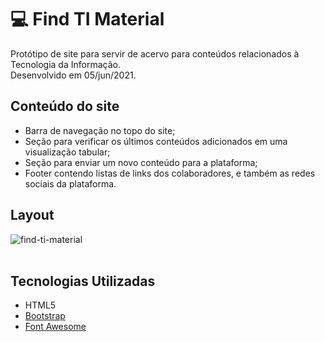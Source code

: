# :computer: Find TI Material
Protótipo de site para servir de acervo para conteúdos relacionados à Tecnologia da Informação. <br/>
Desenvolvido em 05/jun/2021.

## Conteúdo do site
- Barra de navegação no topo do site;
- Seção para verificar os últimos conteúdos adicionados em uma visualização tabular;
- Seção para enviar um novo conteúdo para a plataforma;
- Footer contendo listas de links dos colaboradores, e também as redes sociais da plataforma.

## Layout
![find-ti-material](https://user-images.githubusercontent.com/50798315/122660287-c2c4c480-d156-11eb-832c-60cd93c4fb75.png) <br/><br/>

## Tecnologias Utilizadas
- HTML5
- [Bootstrap](https://getbootstrap.com/)
- [Font Awesome](https://fontawesome.com/)
